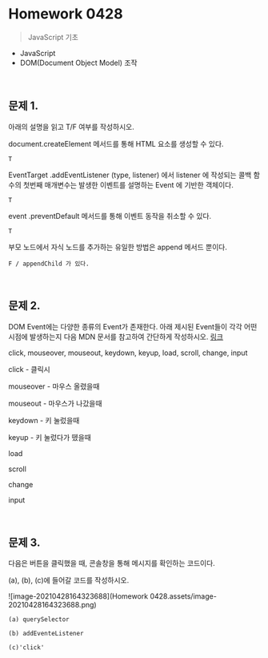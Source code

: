 # Homework 0428

> JavaScript 기초



* JavaScript
* DOM(Document Object Model) 조작



<br>

## 문제 1.

아래의 설명을 읽고 T/F 여부를 작성하시오.



document.createElement 메서드를 통해 HTML 요소를 생성할 수 있다.

```
T
```

EventTarget .addEventListener (type, listener) 에서 listener 에 작성되는 콜백 함수의 첫번째 매개변수는 발생한 이벤트를 설명하는 Event 에 기반한 객체이다.

```
T
```

event .preventDefault 메서드를 통해 이벤트 동작을 취소할 수 있다.

```
T 
```

부모 노드에서 자식 노드를 추가하는 유일한 방법은 append 메서드 뿐이다.

```
F / appendChild 가 있다.
```



<br>

## 문제 2.

DOM Event에는 다양한 종류의 Event가 존재한다. 아래 제시된 Event들이 각각 어떤 시점에 발생하는지 다음 MDN 문서를 참고하여 간단하게 작성하시오.  [링크](developer.mozilla.org)

click, mouseover, mouseout, keydown, keyup, load, scroll, change, input



click - 클릭시

mouseover - 마우스 올렸을때 

mouseout - 마우스가 나갔을때

keydown  - 키 눌렀을때 

keyup - 키 눌렀다가 뗐을때

load

scroll

change

input



<br>

## 문제 3.

다음은 버튼을 클릭했을 때, 콘솔창을 통해 메시지를 확인하는 코드이다.

(a), (b), (c)에 들어갈 코드를 작성하시오.

![image-20210428164323688](Homework 0428.assets/image-20210428164323688.png)



```
(a) querySelector

(b) addEventeListener

(c)'click'
```





